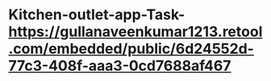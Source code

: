# Kitchen-outlet-app-Task- https://gullanaveenkumar1213.retool.com/embedded/public/6d24552d-77c3-408f-aaa3-0cd7688af467
